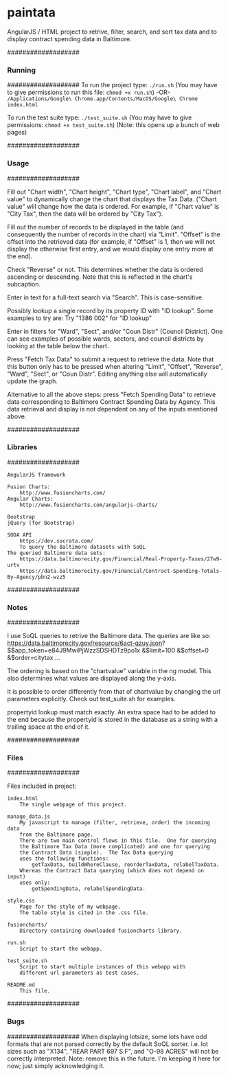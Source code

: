 # paintata
AngularJS / HTML project to retrive, filter, search, and sort
    tax data and to display contract spending data in Baltimore.

###################
### Running
###################
To run the project type:
    `./run.sh`
    (You may have to give permissions to run this file: `chmod +x run.sh`)
    -OR-
    `/Applications/Google\ Chrome.app/Contents/MacOS/Google\ Chrome index.html`

To run the test suite type:
    `./test_suite.sh`
    (You may have to give permissions: `chmod +x test_suite.sh`)
    (Note: this opens up a bunch of web pages)

###################
### Usage
###################

Fill out "Chart width", "Chart height", "Chart type", "Chart label",
    and "Chart value" to dynamically change the chart that displays the
    Tax Data.  ("Chart value" will change how the data is ordered.
    For example, if "Chart value" is "City Tax", then the data will
    be ordered by "City Tax").

Fill out the number of records to be displayed in the table (and
    consequently the number of records in the chart) via "Limit".
    "Offset" is the offset into the retrieved data (for example,
    if "Offset" is 1, then we will not display the otherwise first
    entry, and we would display one entry more at the end).

Check "Reverse" or not.  This determines whether the data is
    ordered ascending or descending.  Note that this is
    reflected in the chart's subcaption.

Enter in text for a full-text search via "Search".  This is
    case-sensitive.

Possibly lookup a single record by its property ID with "ID lookup".
    Some examples to try are:
    Try "1386 002" for "ID lookup"

Enter in filters for "Ward", "Sect", and/or "Coun Distr" (Council District).
    One can see examples of possible wards, sectors, and council districts
    by looking at the table below the chart.

Press "Fetch Tax Data" to submit a request to retrieve the data.
    Note that this button only has to be pressed when altering
    "Limit", "Offset", "Reverse", "Ward", "Sect", or "Coun Distr".
    Editing anything else will automatically update the graph.

Alternative to all the above steps: press "Fetch Spending Data" to
    retrieve data corresponding to Baltimore Contract Spending Data by Agency.
    This data retrieval and display is not dependent on any of the inputs mentioned
    above.

###################
### Libraries
###################

    AngularJS framework

    Fusion Charts:
        http://www.fusioncharts.com/
    Angular Charts:
        http://www.fusioncharts.com/angularjs-charts/

    Bootstrap
    jQuery (for Bootstrap)

    SODA API
        https://dev.socrata.com/
        To query the Baltimore datasets with SoQL
    The queried Baltimore data sets:
        https://data.baltimorecity.gov/Financial/Real-Property-Taxes/27w9-urtv
        https://data.baltimorecity.gov/Financial/Contract-Spending-Totals-By-Agency/pbn2-wzz5

###################
### Notes
###################

I use SoQL queries to retrive the Baltimore data.  The queries are like so:
https://data.baltimorecity.gov/resource/6act-qzuy.json?
            $$app_token=e84J9MwiPjWzzSDSHDTz9po1x
            &$limit=100
            &$offset=0
            &$order=citytax
            ...

The ordering is based on the "chartvalue" variable in the ng model.  This also
    determines what values are displayed along the y-axis.

It is possible to order differently from that of chartvalue by changing
    the url parameters explicitly.  Check out test_suite.sh for examples.

propertyid lookup must match exactly.  An extra space had to be added to
    the end because the propertyid is stored in the database as a string
    with a trailing space at the end of it.


###################
### Files
###################

Files included in project:

    index.html
        The single webpage of this project.
        
    manage_data.js
        My javascript to manage (filter, retrieve, order) the incoming data
        from the Baltimore page.
        There are two main control flows in this file.  One for querying
        the Baltimore Tax Data (more complicated) and one for querying
        the Contract Data (simple).  The Tax Data querying
        uses the following functions:
            getTaxData, buildWhereClause, reorderTaxData, relabelTaxData.
        Whereas the Contract Data querying (which does not depend on input)
        uses only:
            getSpendingData, relabelSpendingData.

    style.css
        Page for the style of my webpage.
        The table style is cited in the .css file.

    fusioncharts/
        Directory containing downloaded fusioncharts library.

    run.sh
        Script to start the webapp.

    test_suite.sh
        Script to start multiple instances of this webapp with
        different url parameters as test cases.

    README.md
        This file.


###################
### Bugs
###################
When displaying lotsize, some lots have odd formats that are not
parsed correctly by the default SoQL sorter.
i.e. lot sizes such as "X134", "REAR PART 697 S.F", and "O-98 ACRES"
will not be correctly interpreted.  Note: remove this in the future.
I'm keeping it here for now; just simply acknowledging it.

